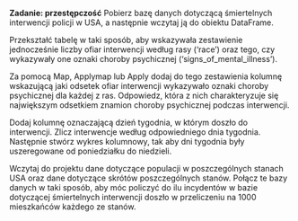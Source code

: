 **Zadanie: przestępczość**
Pobierz bazę danych dotyczącą śmiertelnych interwencji policji w USA, a następnie wczytaj ją do obiektu DataFrame.

Przekształć tabelę w taki sposób, aby wskazywała zestawienie jednocześnie liczby ofiar interwencji według rasy (‘race’) oraz tego, czy wykazywały one oznaki choroby psychicznej (‘signs_of_mental_illness’).

Za pomocą Map, Applymap lub Apply dodaj do tego zestawienia kolumnę wskazującą jaki odsetek ofiar interwencji wykazywało oznaki choroby psychicznej dla każdej z ras. Odpowiedz, która z nich charakteryzuje się największym odsetkiem znamion choroby psychicznej podczas interwencji.

Dodaj kolumnę oznaczającą dzień tygodnia, w którym doszło do interwencji. Zlicz interwencje według odpowiedniego dnia tygodnia. Następnie stwórz wykres kolumnowy, tak aby dni tygodnia były uszeregowane od poniedziałku do niedzieli.

Wczytaj do projektu dane dotyczące populacji w poszczególnych stanach USA oraz dane dotyczące skrótów poszczególnych stanów. Połącz te bazy danych w taki sposób, aby móc policzyć do ilu incydentów w bazie dotyczącej śmiertelnych interwencji doszło w przeliczeniu na 1000 mieszkańców każdego ze stanów.
